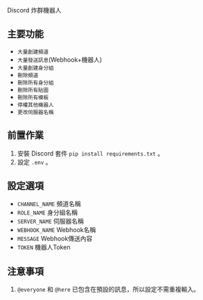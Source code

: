 Discord 炸群機器人
## 主要功能
- `大量創建頻道`
- `大量發送訊息`(Webhook+機器人)
- `大量創建身分組`
- `刪除頻道`
- `刪除所有身分組`
- `刪除所有貼圖`
- `刪除所有模板`
- `停權其他機器人`
- `更改伺服器名稱`
## 前置作業
1. 安裝 Discord 套件 ```pip install requirements.txt``` 。
2. 設定 `.env` 。
## 設定選項
- `CHANNEL_NAME` 頻道名稱
- `ROLE_NAME` 身分組名稱
- `SERVER_NAME` 伺服器名稱
- `WEBHOOK_NAME` Webhook名稱
- `MESSAGE` Webhook傳送內容
- `TOKEN` 機器人Token
## 注意事項
1. `@everyone` 和 `@here` 已包含在預設的訊息，所以設定不需重複輸入。
